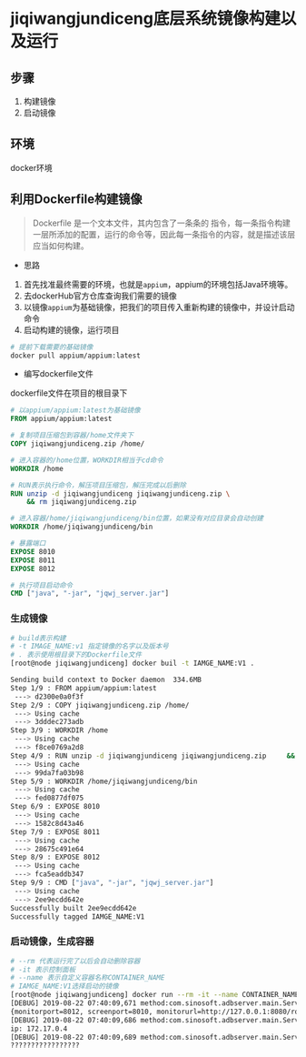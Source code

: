 # jiqiwangjundiceng底层系统镜像构建以及运行

## 步骤

1. 构建镜像
2. 启动镜像

## 环境

docker环境

## 利用Dockerfile构建镜像

> Dockerfile 是一个文本文件，其内包含了一条条的 指令，每一条指令构建一层所添加的配置，运行的命令等，因此每一条指令的内容，就是描述该层应当如何构建。

- 思路

1. 首先找准最终需要的环境，也就是`appium`，appium的环境包括Java环境等。
2. 去dockerHub官方仓库查询我们需要的镜像
3. 以镜像`appium`为基础镜像，把我们的项目传入重新构建的镜像中，并设计启动命令
4. 启动构建的镜像，运行项目

```bash
# 提前下载需要的基础镜像
docker pull appium/appium:latest
```

- 编写dockerfile文件

dockerfile文件在项目的根目录下

```dockerfile
# 以appium/appium:latest为基础镜像
FROM appium/appium:latest

# 复制项目压缩包到容器/home文件夹下
COPY jiqiwangjundiceng.zip /home/

# 进入容器的/home位置，WORKDIR相当于cd命令
WORKDIR /home

# RUN表示执行命令，解压项目压缩包，解压完成以后删除
RUN unzip -d jiqiwangjundiceng jiqiwangjundiceng.zip \
    && rm jiqiwangjundiceng.zip

# 进入容器/home/jiqiwangjundiceng/bin位置，如果没有对应目录会自动创建
WORKDIR /home/jiqiwangjundiceng/bin

# 暴露端口
EXPOSE 8010
EXPOSE 8011
EXPOSE 8012

# 执行项目启动命令
CMD ["java", "-jar", "jqwj_server.jar"]
```

### 生成镜像

```bash
# build表示构建
# -t IMAGE_NAME:v1 指定镜像的名字以及版本号
# . 表示使用根目录下的Dockerfile文件
[root@node jiqiwangjundiceng] docker buil -t IAMGE_NAME:V1 .

Sending build context to Docker daemon  334.6MB
Step 1/9 : FROM appium/appium:latest
 ---> d2300e0a0f3f
Step 2/9 : COPY jiqiwangjundiceng.zip /home/
 ---> Using cache
 ---> 3dddec273adb
Step 3/9 : WORKDIR /home
 ---> Using cache
 ---> f8ce0769a2d8
Step 4/9 : RUN unzip -d jiqiwangjundiceng jiqiwangjundiceng.zip     && rm jiqiwangjundiceng.zip
 ---> Using cache
 ---> 99da7fa03b98
Step 5/9 : WORKDIR /home/jiqiwangjundiceng/bin
 ---> Using cache
 ---> fed0877df075
Step 6/9 : EXPOSE 8010
 ---> Using cache
 ---> 1582c8d43a46
Step 7/9 : EXPOSE 8011
 ---> Using cache
 ---> 28675c491e64
Step 8/9 : EXPOSE 8012
 ---> Using cache
 ---> fca5eaddb347
Step 9/9 : CMD ["java", "-jar", "jqwj_server.jar"]
 ---> Using cache
 ---> 2ee9ecdd642e
Successfully built 2ee9ecdd642e
Successfully tagged IAMGE_NAME:V1

```

### 启动镜像，生成容器

```bash
# --rm 代表运行完了以后会自动删除容器
# -it 表示控制面板
# --name 表示自定义容器名称CONTAINER_NAME
# IAMGE_NAME:V1选择启动的镜像
[root@node jiqiwangjundiceng] docker run --rm -it --name CONTAINER_NAME IAMGE_NAME:V1
[DEBUG] 2019-08-22 07:40:09,671 method:com.sinosoft.adbserver.main.ServerMain.main(ServerMain.java:39)
{monitorport=8012, screenport=8010, monitorurl=http://127.0.0.1:8080/robotTask/meanwhileTask, mainport=8011}
[DEBUG] 2019-08-22 07:40:09,686 method:com.sinosoft.adbserver.main.ServerMain.main(ServerMain.java:42)
ip: 172.17.0.4
[DEBUG] 2019-08-22 07:40:09,689 method:com.sinosoft.adbserver.main.ServerMain.main(ServerMain.java:46)
?????????????????

```
